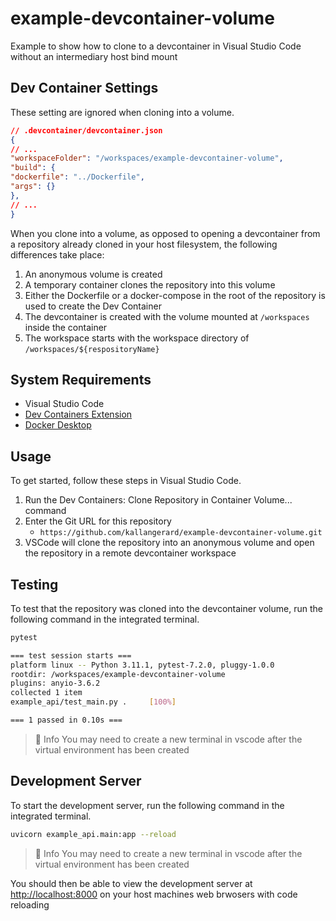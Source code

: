 # example-devcontainer-volume

Example to show how to clone to a devcontainer in Visual Studio Code without an intermediary host bind mount

## Dev Container Settings

These setting are ignored when cloning into a volume.

```json
// .devcontainer/devcontainer.json
{
// ...
"workspaceFolder": "/workspaces/example-devcontainer-volume",
"build": {
"dockerfile": "../Dockerfile",
"args": {}
},
// ...
}
```

When you clone into a volume, as opposed to opening a devcontainer from a repository already cloned in your host filesystem, the following differences take place:

1. An anonymous volume is created
1. A temporary container clones the repository into this volume
1. Either the Dockerfile or a docker-compose in the root of the repository is used to create the Dev Container
1. The devcontainer is created with the volume mounted at `/workspaces` inside the container
1. The workspace starts with the workspace directory of `/workspaces/${respositoryName}`

## System Requirements

- Visual Studio Code
- [Dev Containers Extension](https://marketplace.visualstudio.com/items?itemName=ms-vscode-remote.remote-containers)
- [Docker Desktop](https://www.docker.com/products/docker-desktop)

## Usage

To get started, follow these steps in Visual Studio Code.

1. Run the Dev Containers: Clone Repository in Container Volume... command
2. Enter the Git URL for this repository
    - `https://github.com/kallangerard/example-devcontainer-volume.git`
3. VSCode will clone the repository into an anonymous volume and open the repository in a remote devcontainer workspace

## Testing

To test that the repository was cloned into the devcontainer volume, run the following command in the integrated terminal.

```bash
pytest

=== test session starts ===
platform linux -- Python 3.11.1, pytest-7.2.0, pluggy-1.0.0
rootdir: /workspaces/example-devcontainer-volume
plugins: anyio-3.6.2
collected 1 item
example_api/test_main.py .     [100%]

=== 1 passed in 0.10s ===
```

> 📘 Info
> You may need to create a new terminal in vscode after the virtual environment has been created

## Development Server

To start the development server, run the following command in the integrated terminal.

```bash
uvicorn example_api.main:app --reload
```

> 📘 Info
> You may need to create a new terminal in vscode after the virtual environment has been created

You should then be able to view the development server at <http://localhost:8000> on your host machines web brwosers with code reloading

